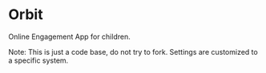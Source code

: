 # Orbit
Online Engagement App for children.

Note: This is just a code base, do not try to fork. Settings are customized to a specific system.
